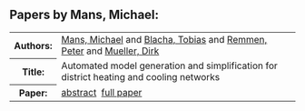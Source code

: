 <h2>Papers by Mans, Michael:</h2>
<!-- Begin papers -->
<table>
<tr><th>Authors:</th><td>
<a href="../authors/author_158.html">Mans, Michael</a> and 
<a href="../authors/author_024.html">Blacha, Tobias</a> and 
<a href="../authors/author_200.html">Remmen, Peter</a> and 
<a href="../authors/author_170.html">Mueller, Dirk</a>
</td></tr>
<tr><th>Title:  </th><td>Automated model generation and simplification for district heating and cooling networks</td></tr>
<tr><th>Paper:  </th><td><a href="../abstracts/Modelica2019abstract2B3.pdf">abstract</a>&nbsp;&nbsp;<a href="../papers/Modelica2019paper2B3.pdf">full paper</a></td></tr>
</table>
<br>
<!-- End papers -->